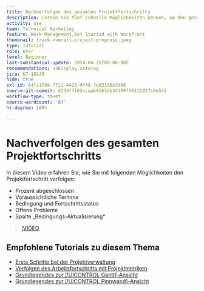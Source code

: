 ```yaml
---
title: Nachverfolgen des gesamten Projektfortschritts
description: Lernen Sie fünf schnelle Möglichkeiten kennen, um den gesamten Projektfortschritt zu verfolgen.
activity: use
team: Technical Marketing
feature: Work Management,Get Started with Workfront
thumbnail: track-overall-project-progress.jpeg
type: Tutorial
role: User
level: Beginner
last-substantial-update: 2024-04-25T00:00:00Z
recommendations: noDisplay,catalog
jira: KT-10149
hide: true
exl-id: 64fc1556-7711-4429-9f48-7ed3136e3d98
source-git-commit: d17df7162ccaab6b62db34209f50131927c0a532
workflow-type: tm+mt
source-wordcount: '67'
ht-degree: 100%

---
```


# Nachverfolgen des gesamten Projektfortschritts

In diesem Video erfahren Sie, wie Sie mit folgenden Möglichkeiten den Projektfortschritt verfolgen:

* Prozent abgeschlossen
* Voraussichtliche Termine
* Bedingung und Fortschrittsstatus
* Offene Probleme
* Spalte „Bedingungs-Aktualisierung“

>[!VIDEO](https://video.tv.adobe.com/v/3447419/?quality=12&learn=on&enablevpops&captions=ger)

## Empfohlene Tutorials zu diesem Thema

* [Erste Schritte bei der Projektverwaltung](/help/manage-work/projects/getting-started-manage-a-project.md)
* [Verfolgen des Arbeitsfortschritts mit Projektmetriken](/help/manage-work/projects/track-work-progress-with-project-metrics.md)
* [Grundlegendes zur [!UICONTROL Gantt]-Ansicht](/help/manage-work/projects/understand-the-gantt-view.md)
* [Grundlegendes zur [!UICONTROL Pinnwand]-Ansicht](/help/manage-work/projects/understand-the-board-view.md)
